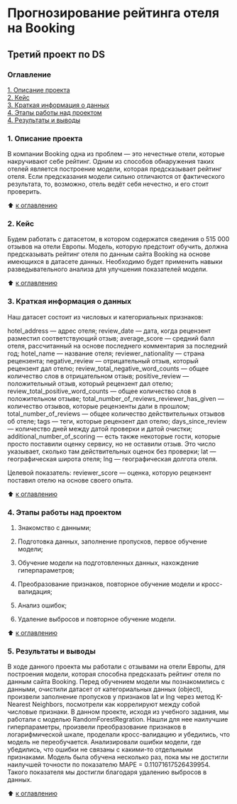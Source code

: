 # Прогнозирование рейтинга отеля на Booking
## Третий проект по DS

### Оглавление
[1. Описание проекта](./README.md#1-Описание-проекта)  
[2. Кейс](./README.md#2-Кейс)  
[3. Краткая информация о данных](./README.md#3-Краткая-информация-о-данных)  
[4. Этапы работы над проектом](./README.md#4-Этапы-работы-над-проектом)  
[4. Результаты и выводы](./README.md#5-Результаты-и-выводы)    

### 1. Описание проекта

В компании Booking одна из проблем — это нечестные отели, которые накручивают себе рейтинг. Одним из способов обнаружения таких отелей является построение модели, которая предсказывает рейтинг отеля. Если предсказания модели сильно отличаются от фактического результата, то, возможно, отель ведёт себя нечестно, и его стоит проверить.


:arrow_up: [к оглавлению](./README.md#Оглавление)


### 2. Кейс

Будем работать с датасетом, в котором содержатся сведения о 515 000 отзывов на отели Европы. Модель, которую предстоит обучить, должна предсказывать рейтинг отеля по данным сайта Booking на основе имеющихся в датасете данных. Необходимо будет применить навыки разведывательного анализа для улучшения показателей модели.


:arrow_up: [к оглавлению](./README.md#Оглавление)

### 3. Краткая информация о данных

Наш датасет состоит из числовых и категориальных признаков:

hotel_address — адрес отеля;
review_date — дата, когда рецензент разместил соответствующий отзыв;
average_score — средний балл отеля, рассчитанный на основе последнего комментария за последний год;
hotel_name — название отеля;
reviewer_nationality — страна рецензента;
negative_review — отрицательный отзыв, который рецензент дал отелю;
review_total_negative_word_counts — общее количество слов в отрицательном отзыв;
positive_review — положительный отзыв, который рецензент дал отелю;
review_total_positive_word_counts — общее количество слов в положительном отзыве;
total_number_of_reviews_reviewer_has_given — количество отзывов, которые рецензенты дали в прошлом;
total_number_of_reviews — общее количество действительных отзывов об отеле;
tags — теги, которые рецензент дал отелю;
days_since_review — количество дней между датой проверки и датой очистки;
additional_number_of_scoring — есть также некоторые гости, которые просто поставили оценку сервису, но не оставили отзыв. Это число указывает, сколько там действительных оценок без проверки;
lat — географическая широта отеля;
lng — географическая долгота отеля.

Целевой показатель:
reviewer_score — оценка, которую рецензент поставил отелю на основе своего опыта.

  
:arrow_up: [к оглавлению](./README.md#Оглавление)


### 4. Этапы работы над проектом

1) Знакомство с данными;

2) Подготовка данных, заполнение пропусков, первое обучение модели;

3) Обучение модели на подготовленных данных, нахождение гиперпараметров;

4) Преобразование признаков, повторное обучение модели и кросс-валидация;

5) Анализ ошибок;

6) Удаление выбросов и повторное обучение модели.


:arrow_up: [к оглавлению](./README.md#Оглавление)


### 5. Результаты и выводы

В ходе данного проекта мы работали с отзывами на отели Европы, для построения модели, которая способна предсказать рейтинг отеля по данным сайта Booking. Перед обучением модели мы познакомились с данными, очистили датасет от категориальных данных (object), произвели заполнение пропусков у признаков lat и lng через метод K-Nearest Neighbors, посмотрели как коррелируют между собой числовые признаки. В данном проекте, исходя из учебного задания, мы работали с моделью RandomForestRegration. Нашли для нее наилучшие гиперпараметры, произвели преобразование признаков в логарифмической шкале, проделали кросс-валидацию и убедились, что модель не переобучается. Анализировали ошибки модели, где убедились, что ошибки не связаны с какими-то отдельными признаками. Модель была обучена несколько раз, пока мы не достигли наилучшей точности по показателю MAPE = 0.11071617526439954. Такого показателя мы достигли благодаря удалению выбросов в данных.


:arrow_up: [к оглавлению](./README.md#Оглавление)
